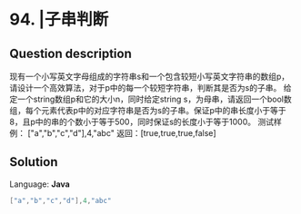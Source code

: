 # 94. |子串判断

## Question description


现有一个小写英文字母组成的字符串s和一个包含较短小写英文字符串的数组p，请设计一个高效算法，对于p中的每一个较短字符串，判断其是否为s的子串。
给定一个string数组p和它的大小n，同时给定string s，为母串，请返回一个bool数组，每个元素代表p中的对应字符串是否为s的子串。保证p中的串长度小于等于8，且p中的串的个数小于等于500，同时保证s的长度小于等于1000。
测试样例：
["a","b","c","d"],4,"abc"
返回：[true,true,true,false]


## Solution

Language: **Java**

```Java
["a","b","c","d"],4,"abc"
```


